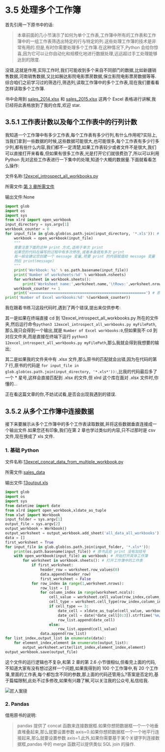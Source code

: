 # 3.5 处理多个工作簿

首先引用一下原书中的话:

> 本章前面的几小节演示了如何为单个工作表,工作簿中所有的工作表和工作簿中的一组工作表筛选出特定的行与特定的列.这些处理工作簿的技术是非常有用的.但是,有时你需要处理多个工作簿.在这种情况下,Python 会给你惊喜,因为它可以让你自动化和规模化地进行数据处理,远远超过手工处理能够达到的限度.

没错,这就是作用,实际工作时,我们可能收到多个来自不同部门的数据,比如新疆销售数据,河南销售数据,又比如腕达影院电影票房数据,保立影院电影票房数据等等.综合咱们之前学习过的筛选行,筛选列,读取工作簿中的多个工作表,现在我们要看看怎样读取多个工作簿.

书中会用到 [sales_2014.xlsx](https://github.com/wyqdgggfk/Python-Data-Analyze/blob/master/第%203%20章所需资料/sales_2014.xlsx) 和 [sales_2015.xlsx](https://github.com/wyqdgggfk/Python-Data-Analyze/blob/master/第%203%20章所需资料/sales_2015.xlsx) 这两个 Excel 表格进行讲解,我已经将此表格放到了我的仓库,欢迎 star.

## 3.5.1 工作表计数以及每个工作表中的行列计数

我知道一个工作簿中有多少工作表,每个工作表有多少行列,有什么作用呢?实际上,当我们拿到一些数据的时候,这些数据可能很大,也可能很多,每个工作表有多少行多少列,都有些什么内容,我们都不一定清楚,如果工作表较少或者文件不是很大,我们可以直接打开来看看,但如果有很多工作表,光是打开它们就很费劲了,所以可以利用 Python 先对这些工作表进行一下集中的处理,知道个大概的数据量.下面就看看怎么操作:

文件名称:[12excel_introspect_all_workbooks.py](https://github.com/wyqdgggfk/Python-Data-Analyze/blob/master/第%203%20章所需资料/12excel_introspect_all_workbooks.py)

所需文件:[第 3 章所需文件](https://github.com/wyqdgggfk/Python-Data-Analyze/tree/master/第%203%20章所需资料)

输出文件:None

```python
import glob
import os
import sys
from xlrd import open_workbook
input_directory = sys.argv[1]
workbook_counter = 0
for input_file in glob.glob(os.path.join(input_directory, '*.xls')): # 原书中的匹配是 '*.xls*',但这会匹配 xlsx 的文件
	workbook = open_workbook(input_file)
	"""
	需要注意下面的这种 print 方式,适用于单次 print
	如果您的代码在编写的过程中有多次修改,或者本身就有多次 print
	我一般会建议您创建一个 message 变量,把要 print 的内容赋值给 message 变量
	然后 print(message)
	"""
	print('Workbook: %s' % os.path.basename(input_file))
	print('Number of worksheets:%d' % workbook.nsheets)
	for worksheet in workbook.sheets():
		print('Worksheet name:',worksheet.name,'\tRows:',worksheet.nrows,'\tColumns:',worksheet.ncols)
	workbook_counter += 1	
	print('=====================================================') # 原书没有这一段,我加上作为分割线
print('Number of Excel workbooks:%d' %(workbook_counter))
```

我在跟着书练习这段代码时,遇到了两个错误,提出来仅供参考:

其一是如果在终端直接 cd 到 12excel_introspect_all_workbooks.py 所在的文件夹,然后运行命令`python3 12excel_introspect_all_workbooks.py myFilePath`,那么我只会得到一个输出,就是 `Number of Excel workbooks:0`,但如果我不 cd 到对应文件夹,而是直接在终端下运行 `python3 12excel_introspect_all_workbooks.py myFilePath`,那么我就会得到我想要的输出;

其二是如果我的文件夹中有 .xlsx 文件,那么原书的匹配就会出错,因为在代码的第 7 行,原书的代码是 `for input_file in glob.glob(os.path.join(input_directory, '*.xls*')):`,比我的代码最后多了一个 * 星号,这样会直接匹配到 .xlsx 的文件,但 xlrd 这个库在面对 .xlsx 文件时,你懂的...

正在看这篇文章的你,不妨试试看,是否会出现我遇到的错误.

## 3.5.2 从多个工作簿中连接数据

接下来要展示从多个工作簿中的多个工作表读取数据,并将这些数据垂直连接成一个输出文件.如果您还有印象,我们在第 2 章也学过类似的内容,只不过那时是 csv 文件,现在换成了 xls 文件.

### 1. 基础 Python

文件名称:[13excel_concat_data_from_multiple_workbook.py](https://github.com/wyqdgggfk/Python-Data-Analyze/blob/master/第%203%20章所需资料/13excel_concat_data_from_multiple_workbook.py)

所需文件:[sales_data](https://github.com/wyqdgggfk/Python-Data-Analyze/tree/master/第%203%20章所需资料/sales_data)

输出文件:[13output.xls](https://github.com/wyqdgggfk/Python-Data-Analyze/blob/master/第%203%20章所需资料/13output.xls)

```python
import glob
import os
import sys
from datetime import date 
from xlrd import open_workbook,xldate_as_tuple
from xlwt import Workbook
input_folder = sys.argv[1]
output_file = sys.argv[2]
output_workbook = Workbook()
output_worksheet = output_workbook.add_sheet('all_data_all_workbooks')
data = []
first_worksheet = True
for input_file in glob.glob(os.path.join(input_folder, '*.xls*')): 
	print(os.path.basename(input_file)) # 原书此处 print 没有加括号
	with open_workbook(input_file) as workbook: # 开始打开具体工作簿
		for worksheet in workbook.sheets(): # 打开工作簿中的工作表
			if first_worksheet:
				header_row = worksheet.row_values(0)
				data.append(header_row)
				first_worksheet = False
			for row_index in range(1,worksheet.nrows):
				row_list = []
				for column_index in range(worksheet.ncols):
					cell_value = worksheet.cell_value(row_index,column_index)
					cell_type = worksheet.cell_type(row_index,column_index)
					if cell_type == 3:
						date_cell = xldate_as_tuple(cell_value, workbook.datemode)
						date_cell = date(*date_cell[0:3]).strftime('%m/%d/%Y')
						row_list.append(date_cell)
					else:
						row_list.append(cell_value)
				data.append(row_list)
for list_index,output_list in enumerate(data):
	for element_index,element in enumerate(output_list):
		output_worksheet.write(list_index,element_index,element)
output_workbook.save(output_file)		
```

这个文件的运行逻辑也不复杂,和第 2 章的第 2.6 小节很相似,但看完上面的代码,不知道大家有没有想过这样一个问题,如果我得到的 100 个工作簿中,有 20 个工作簿,里面的工作表,每个都包含不同的参数,那上面的代码还管用么?答案是否定的,基于篇幅限制,此处不过多修改,如果有兴趣了解,可以关注我的公众号,私信给我.

![匠人案牍](https://tva1.sinaimg.cn/large/0082zybpgy1gbvv8r5jf9j3076076t96.jpg)

### 2. Pandas

借用原书的说明:

> pandas 提供了 concat 函数来连接数据框.如果你想把数据框一个一个地垂直堆叠起来,那么就要设置参数 axis=0.如果你想把数据框一个一个地平行连接起来,那么就要设置参数 axis=1.此外,如果你需要基于某个关键字列连接数据框,pandas 中的 merge 函数可以提供类似 SQL join 的操作.





































